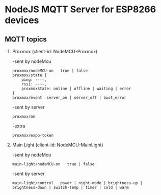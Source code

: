 # NodeJS MQTT Server for ESP8266 devices

## MQTT topics

1.  Proxmox (client-id: NodeMCU-Proxmox)

    -sent by nodeMcu

        proxmox/nodeMCU-on   true | false
        proxmox/state {
            ping: ----,
            rssi: ----,
            proxmoxState: online | offline | waiting | error
        }
        proxmox/event  server_on | server_off | boot_error

    -sent by server

        proxmox/on

    -extra

        proxmox/expo-token

2.  Main Light (client-id: NodeMCU-MainLight)

    -sent by nodeMcu

        main-light/nodeMCU-on   true | false

    -sent by server

        main-light/control   power | night-mode | brightness-up | brightness-down | switch-temp | timer | cold | warm
